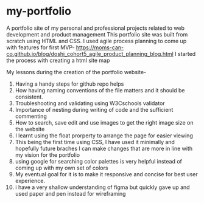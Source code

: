 # my-portfolio
A portfolio site of my personal and professional projects related to web development and product management
This portfolio site was built from scratch using HTML and CSS.
I used agile process planning to come up with features for first MVP- https://moms-can-co.github.io/blog/doshi_cohort5_agile_product_planning_blog.html
I started the process with creating a html site map

My lessons during the creation of the portfolio website-
1) Having a handy steps for github repo helps
2) How having naming conventions of the file matters and it should be consistent.
3) Troubleshooting  and validating using W3Cschools validator
4) Importance of nesting during writing of code and the sufficient commenting
5) How to search, save edit and use images to get the right image size on the website
6) I learnt using the float prorperty to arrange the page for easier viewing
7) This being the first time using CSS, I have used it minimally and hopefully future braches I can make changes that are more in line with my vision for the portfolio
8) using google for searching color palettes is very helpful instead of coming up with my own set of colors
9) My eventual goal for it is to make it responsive and concise for best user experience.
10) i have a very shallow understanding of figma but quickly gave up and used paper and pen instead for wireframing


